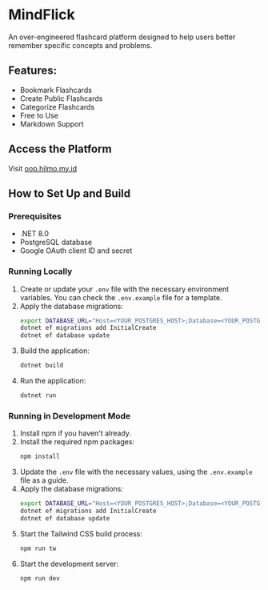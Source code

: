 # MindFlick

An over-engineered flashcard platform designed to help users better remember specific concepts and problems.

## Features:

- Bookmark Flashcards
- Create Public Flashcards
- Categorize Flashcards
- Free to Use
- Markdown Support

## Access the Platform

Visit [oop.hilmo.my.id](https://oop.hilmo.my.id)

## How to Set Up and Build

### Prerequisites

- .NET 8.0
- PostgreSQL database
- Google OAuth client ID and secret

### Running Locally

1. Create or update your `.env` file with the necessary environment variables. You can check the `.env.example` file for
   a template.
2. Apply the database migrations:
    ```bash
    export DATABASE_URL="Host=<YOUR_POSTGRES_HOST>;Database=<YOUR_POSTGRES_DB_NAME>;Username=<YOUR_POSTGRES_USER>;Password=<YOUR_POSTGRES_PASSWORD>"
    dotnet ef migrations add InitialCreate
   dotnet ef database update
    ```
3. Build the application:
    ```bash
    dotnet build
    ```
4. Run the application:
    ```bash
    dotnet run
    ```

### Running in Development Mode

1. Install npm if you haven't already.
2. Install the required npm packages:
    ```bash
    npm install
    ```
3. Update the `.env` file with the necessary values, using the `.env.example` file as a guide.
4. Apply the database migrations:
    ```bash
    export DATABASE_URL="Host=<YOUR_POSTGRES_HOST>;Database=<YOUR_POSTGRES_DB_NAME>;Username=<YOUR_POSTGRES_USER>;Password=<YOUR_POSTGRES_PASSWORD>"
    dotnet ef migrations add InitialCreate
   dotnet ef database update
    ```
5. Start the Tailwind CSS build process:
    ```bash
    npm run tw
    ```
6. Start the development server:
    ```bash
    npm run dev
    ```

